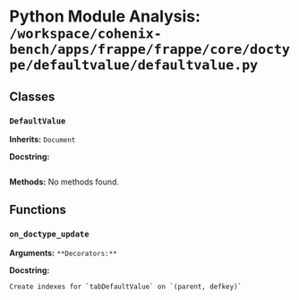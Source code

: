 # Python Module Analysis: `/workspace/cohenix-bench/apps/frappe/frappe/core/doctype/defaultvalue/defaultvalue.py`

## Classes

### `DefaultValue`
**Inherits:** `Document`


**Docstring:**
```

```

**Methods:**
No methods found.




## Functions

### `on_doctype_update`
**Arguments:** ``
**Decorators:** ``

**Docstring:**
```
Create indexes for `tabDefaultValue` on `(parent, defkey)`
```


